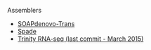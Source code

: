Assemblers 
* [SOAPdenovo-Trans ](https://github.com/aquaskyline/SOAPdenovo-Trans)
* [Spade](http://cab.spbu.ru/software/spades/)
* [Trinity RNA-seq (last commit - March 2015)](https://github.com/trinityrnaseq/trinityrnaseq/wiki)


